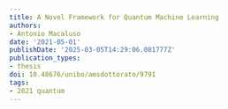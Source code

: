 ```yaml
---
title: A Novel Framework for Quantum Machine Learning
authors:
- Antonio Macaluso
date: '2021-05-01'
publishDate: '2025-03-05T14:29:06.081777Z'
publication_types:
- thesis
doi: 10.48676/unibo/amsdottorato/9791
tags:
- 2021 quantum
---
```

